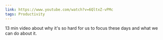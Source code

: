 ```yaml
---
link: https://www.youtube.com/watch?v=6QltxZ-vPMc
tags: Productivity
---
```


13 min video about why it's so hard for us to focus these days and what we can do about it.
